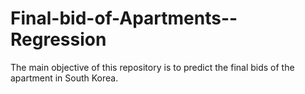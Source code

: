 # Final-bid-of-Apartments--Regression
The main objective of this repository is to predict the final bids of the apartment in South Korea.
